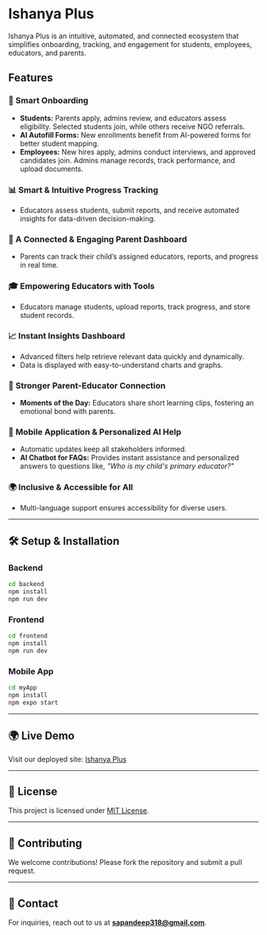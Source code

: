 # Ishanya Plus

Ishanya Plus is an intuitive, automated, and connected ecosystem that simplifies onboarding, tracking, and engagement for students, employees, educators, and parents.

## Features

### 🚀 Smart Onboarding
- **Students:** Parents apply, admins review, and educators assess eligibility. Selected students join, while others receive NGO referrals.
- **AI Autofill Forms:** New enrollments benefit from AI-powered forms for better student mapping.
- **Employees:** New hires apply, admins conduct interviews, and approved candidates join. Admins manage records, track performance, and upload documents.

### 📊 Smart & Intuitive Progress Tracking
- Educators assess students, submit reports, and receive automated insights for data-driven decision-making.

### 📱 A Connected & Engaging Parent Dashboard
- Parents can track their child’s assigned educators, reports, and progress in real time.

### 🎓 Empowering Educators with Tools
- Educators manage students, upload reports, track progress, and store student records.

### 📈 Instant Insights Dashboard
- Advanced filters help retrieve relevant data quickly and dynamically.
- Data is displayed with easy-to-understand charts and graphs.

### 🤝 Stronger Parent-Educator Connection
- **Moments of the Day:** Educators share short learning clips, fostering an emotional bond with parents.

### 📱 Mobile Application & Personalized AI Help
- Automatic updates keep all stakeholders informed.
- **AI Chatbot for FAQs:** Provides instant assistance and personalized answers to questions like, *"Who is my child's primary educator?"*

### 🌍 Inclusive & Accessible for All
- Multi-language support ensures accessibility for diverse users.

---

## 🛠 Setup & Installation

### Backend
```sh
cd backend
npm install
npm run dev
```

### Frontend
```sh
cd frontend
npm install
npm run dev
```

### Mobile App
```sh
cd myApp
npm install
npm expo start
```

---

## 🌍 Live Demo
Visit our deployed site: [Ishanya Plus](https://ishanyaplus.netlify.app/)

---

## 📜 License
This project is licensed under [MIT License](LICENSE).

---

## 🤝 Contributing
We welcome contributions! Please fork the repository and submit a pull request.

---

## 📧 Contact
For inquiries, reach out to us at **sapandeep318@gmail.com**.

